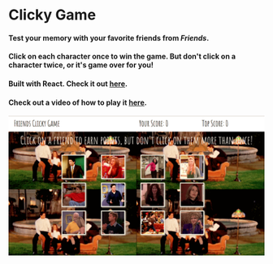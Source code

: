 # Clicky Game

#### Test your memory with your favorite friends from *Friends*.

#### Click on each character once to win the game. But don't click on a character twice, or it's game over for you!

#### Built with React. Check it out [here](https://github.com/nicolemibarra/clicky-game).

#### Check out a video of how to play it [here](https://www.youtube.com/watch?v=c3t5nYzYt58&list=UUDnGWFjS4mRgpHQ_E8N-C5g&index=2).

![screenshot](public/screenshot.png)

